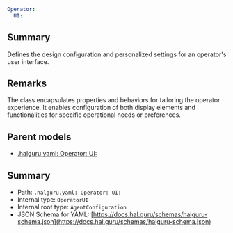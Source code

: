<!--
title: UI
version: 1.40.1-beta.2
generated: true
date: 2025-04-28
node: This file is generated by the command-line program: `halguru manual -c -m`
-->


```yaml
Operator:
  UI:
```

## Summary

Defines the design configuration and personalized settings for an operator's user interface.

## Remarks

The class encapsulates properties and behaviors for tailoring the operator experience. It enables configuration of both display elements and functionalities for specific operational needs or preferences.

## Parent models

* [.halguru.yaml: Operator: UI:]((halguru)-operator-ui.md)
## Summary

* Path: `.halguru.yaml: Operator: UI:`
* Internal type: `OperatorUI`
* Internal root type: `AgentConfiguration`
* JSON Schema for YAML: [https://docs.hal.guru/schemas/halguru-schema.json](https://docs.hal.guru/schemas/halguru-schema.json)

